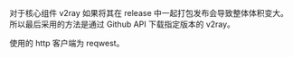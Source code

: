 对于核心组件 v2ray 如果将其在 release 中一起打包发布会导致整体体积变大。所以最后采用的方法是通过 Github API 下载指定版本的 v2ray。

使用的 http 客户端为 reqwest。
